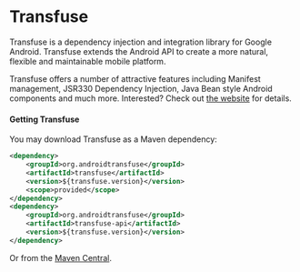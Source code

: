 Transfuse
=========

Transfuse is a dependency injection and integration library for Google Android.  Transfuse extends the Android API to create a more natural, flexible and maintainable mobile platform.

Transfuse offers a number of attractive features including Manifest management, JSR330 Dependency Injection, Java Bean style Android components and much more.  Interested?  Check out [the website][1] for details.

#### Getting Transfuse

You may download Transfuse as a Maven dependency:

```xml
<dependency>
    <groupId>org.androidtransfuse</groupId>
    <artifactId>transfuse</artifactId>
    <version>${transfuse.version}</version>
    <scope>provided</scope>
</dependency>
<dependency>
    <groupId>org.androidtransfuse</groupId>
    <artifactId>transfuse-api</artifactId>
    <version>${transfuse.version}</version>
</dependency>
```

Or from the [Maven Central][2].


[1]: http://androidtransfuse.org/
[2]: http://search.maven.org/#search%7Cga%7C1%7Cg%3A%22org.androidtransfuse%22
